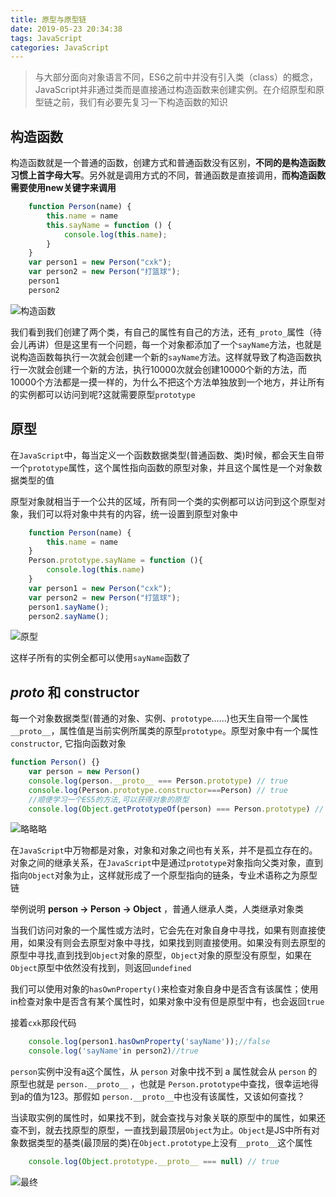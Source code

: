 ```yaml
---
title: 原型与原型链
date: 2019-05-23 20:34:38
tags: JavaScript
categories: JavaScript
---
```


>与大部分面向对象语言不同，ES6之前中并没有引入类（class）的概念，JavaScript并非通过类而是直接通过构造函数来创建实例。在介绍原型和原型链之前，我们有必要先复习一下构造函数的知识

## 构造函数

构造函数就是一个普通的函数，创建方式和普通函数没有区别，**不同的是构造函数习惯上首字母大写**。另外就是调用方式的不同，普通函数是直接调用，**而构造函数需要使用new关键字来调用**

```js
    function Person(name) {
        this.name = name
        this.sayName = function () {
            console.log(this.name);
        }
    }
    var person1 = new Person("cxk");
    var person2 = new Person("打篮球");
    person1
    person2
```

![构造函数](http://blog.panxiandiao.com/20190526161405.png)

我们看到我们创建了两个类，有自己的属性有自己的方法，还有`_proto_`属性（待会儿再讲）但是这里有一个问题，每一个对象都添加了一个`sayName`方法，也就是说构造函数每执行一次就会创建一个新的`sayName`方法。这样就导致了构造函数执行一次就会创建一个新的方法，执行10000次就会创建10000个新的方法，而10000个方法都是一摸一样的，为什么不把这个方法单独放到一个地方，并让所有的实例都可以访问到呢?这就需要原型`prototype`

## 原型

在`JavaScript`中，每当定义一个函数数据类型(普通函数、类)时候，都会天生自带一个`prototype`属性，这个属性指向函数的原型对象，并且这个属性是一个对象数据类型的值

原型对象就相当于一个公共的区域，所有同一个类的实例都可以访问到这个原型对象，我们可以将对象中共有的内容，统一设置到原型对象中

```js
    function Person(name) {
        this.name = name
    }
    Person.prototype.sayName = function (){
        console.log(this.name)
    }
    var person1 = new Person("cxk");
    var person2 = new Person("打篮球");
    person1.sayName();
    person2.sayName();
```

![原型](http://blog.panxiandiao.com/20190526162431.png)

这样子所有的实例全都可以使用`sayName`函数了

## _proto_ 和 constructor

每一个对象数据类型(普通的对象、实例、`prototype`......)也天生自带一个属性`__proto__`，属性值是当前实例所属类的原型`prototype`。原型对象中有一个属性`constructor`, 它指向函数对象

```js
function Person() {}
    var person = new Person()
    console.log(person.__proto__ === Person.prototype) // true
    console.log(Person.prototype.constructor===Person) // true
    //顺便学习一个ES5的方法,可以获得对象的原型
    console.log(Object.getPrototypeOf(person) === Person.prototype) // true
```

![略略略](http://blog.panxiandiao.com/20190526165432.png)

在`JavaScript`中万物都是对象，对象和对象之间也有关系，并不是孤立存在的。对象之间的继承关系，在`JavaScript`中是通过`prototype`对象指向父类对象，直到指向`Object`对象为止，这样就形成了一个原型指向的链条，专业术语称之为原型链

举例说明 **person → Person → Object** ，普通人继承人类，人类继承对象类

当我们访问对象的一个属性或方法时，它会先在对象自身中寻找，如果有则直接使用，如果没有则会去原型对象中寻找，如果找到则直接使用。如果没有则去原型的原型中寻找,直到找到`Object`对象的原型，`Object`对象的原型没有原型，如果在`Object`原型中依然没有找到，则返回`undefined`

我们可以使用对象的`hasOwnProperty()`来检查对象自身中是否含有该属性；使用in检查对象中是否含有某个属性时，如果对象中没有但是原型中有，也会返回`true`

接着`cxk`那段代码

```js
    console.log(person1.hasOwnProperty('sayName'));//false
    console.log('sayName'in person2)//true
```

`person`实例中没有a这个属性，从 `person` 对象中找不到 a 属性就会从 `person` 的原型也就是 `person.__proto__` ，也就是 `Person.prototype`中查找，很幸运地得到a的值为123。那假如 `person.__proto__`中也没有该属性，又该如何查找？

当读取实例的属性时，如果找不到，就会查找与对象关联的原型中的属性，如果还查不到，就去找原型的原型，一直找到最顶层`Object`为止。`Object`是JS中所有对象数据类型的基类(最顶层的类)在`Object.prototype`上没有`__proto__`这个属性

```js
    console.log(Object.prototype.__proto__ === null) // true
```

![最终](http://blog.panxiandiao.com/20190526235801.png)